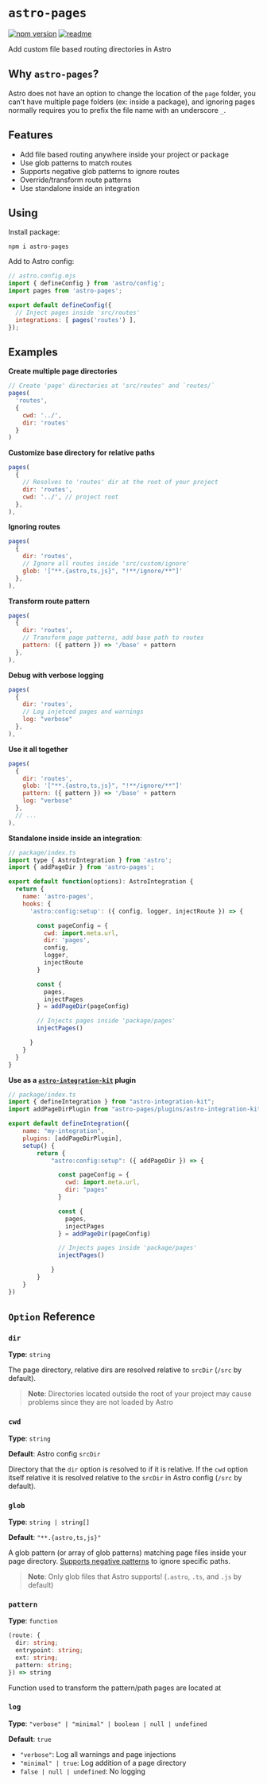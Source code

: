 # `astro-pages`

[![npm version](https://img.shields.io/npm/v/astro-pages?labelColor=red&color=grey)](https://www.npmjs.com/package/astro-pages)
[![readme](https://img.shields.io/badge/README-blue)](https://www.npmjs.com/package/astro-pages)

Add custom file based routing directories in Astro

## Why `astro-pages`?

Astro does not have an option to change the location of the `page` folder, you can't have multiple page folders (ex: inside a package), and ignoring pages normally requires you to prefix the file name with an underscore `_`.

## Features
- Add file based routing anywhere inside your project or package
- Use glob patterns to match routes
- Supports negative glob patterns to ignore routes
- Override/transform route patterns
- Use standalone inside an integration

## Using

Install package:

```
npm i astro-pages  
```

Add to Astro config:
```js
// astro.config.mjs
import { defineConfig } from 'astro/config';
import pages from 'astro-pages';

export default defineConfig({
  // Inject pages inside 'src/routes'
  integrations: [ pages('routes') ],
});
```

## Examples

**Create multiple page directories**

```js
// Create 'page' directories at 'src/routes' and `routes/`
pages(
  'routes', 
  {
    cwd: '../',
    dir: 'routes'
  }
)
```

**Customize base directory for relative paths**

```js
pages(
  {
    // Resolves to 'routes' dir at the root of your project
    dir: 'routes',
    cwd: '../', // project root
  },
),
```

**Ignoring routes**

```js
pages(
  {
    dir: 'routes',
    // Ignore all routes inside 'src/custom/ignore'
    glob: '["**.{astro,ts,js}", "!**/ignore/**"]'
  },
),
```

**Transform route pattern**

```js
pages(
  {
    dir: 'routes',
    // Transform page patterns, add base path to routes
    pattern: ({ pattern }) => '/base' + pattern 
  },
),
```

**Debug with verbose logging**

```js
pages(
  {
    dir: 'routes',
    // Log injetced pages and warnings
    log: "verbose"
  },
),
```

**Use it all together**

```js
pages(
  {
    dir: 'routes',
    glob: '["**.{astro,ts,js}", "!**/ignore/**"]'
    pattern: ({ pattern }) => '/base' + pattern 
    log: "verbose"
  },
  // ...
),
```

**Standalone inside inside an integration**:

```js
// package/index.ts
import type { AstroIntegration } from 'astro';
import { addPageDir } from 'astro-pages';

export default function(options): AstroIntegration {  
  return {
    name: 'astro-pages',
    hooks: {
      'astro:config:setup': ({ config, logger, injectRoute }) => {

        const pageConfig = {
          cwd: import.meta.url,
          dir: 'pages',
          config,
          logger,
          injectRoute
        }

        const { 
          pages,
          injectPages 
        } = addPageDir(pageConfig)

        // Injects pages inside 'package/pages'
        injectPages()

      }
    }
  }
}
```

**Use as a [`astro-integration-kit`](https://astro-integration-kit.netlify.app/getting-started/installation/) plugin**

```js
// package/index.ts
import { defineIntegration } from "astro-integration-kit";
import addPageDirPlugin from "astro-pages/plugins/astro-integration-kit.ts";

export default defineIntegration({
    name: "my-integration",
    plugins: [addPageDirPlugin],
    setup() {
        return {
            "astro:config:setup": ({ addPageDir }) => {

              const pageConfig = {
                cwd: import.meta.url,
                dir: "pages"
              }

              const { 
                pages,
                injectPages 
              } = addPageDir(pageConfig)

              // Injects pages inside 'package/pages'
              injectPages()

            }
        }
    }
})
```

## `Option` Reference

### `dir`

**Type**: `string`

The page directory, relative dirs are resolved relative to `srcDir` (`/src` by default).

> **Note**: Directories located outside the root of your project may cause problems since they are not loaded by Astro

### `cwd`

**Type**: `string`

**Default**: Astro config `srcDir`

Directory that the `dir` option is resolved to if it is relative. If the `cwd` option itself relative it is resolved relative to the `srcDir` in Astro config (`/src` by default).

### `glob`

**Type**: `string | string[]`

**Default**: `"**.{astro,ts,js}"`

A glob pattern (or array of glob patterns) matching page files inside your page directory. [Supports negative patterns](https://www.npmjs.com/package/fast-glob#how-to-exclude-directory-from-reading) to ignore specific paths. 

> **Note**: Only glob files that Astro supports! (`.astro`, `.ts`, and `.js` by default)

### `pattern`

**Type**: `function`

```ts
(route: {
  dir: string;
  entrypoint: string;
  ext: string;
  pattern: string;
}) => string
```

Function used to transform the pattern/path pages are located at

### `log`

**Type**: `"verbose" | "minimal" | boolean | null | undefined`

**Default**: `true`

- `"verbose"`: Log all warnings and page injections
- `"minimal" | true`: Log addition of a page directory
- `false | null | undefined`: No logging
